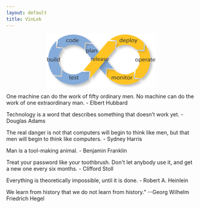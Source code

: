 ```yaml
---
layout: default
title: VinLok
---
```



<div style="width:100%;margin-left:auto;margin-right:auto">
    <img src="images/devops-inf-loop-small.png" style="width=100%;margin-left:auto;margin-right:auto;display: block">
</div>


<p class="mySlides w3-animate-fading blocktext" > One machine can do the work of fifty ordinary men. No machine can do the work of one extraordinary man. - Elbert Hubbard   </p>
<p class="mySlides w3-animate-fading blocktext" > Technology is a word that describes something that doesn’t work yet. - Douglas Adams  </p>
<p class="mySlides w3-animate-fading blocktext" > The real danger is not that computers will begin to think like men, but that men will begin to think like computers. - Sydney Harris  </p>
<p class="mySlides w3-animate-fading blocktext" > Man is a tool-making animal. - Benjamin Franklin </p>
<p class="mySlides w3-animate-fading blocktext" > Treat your password like your toothbrush. Don't let anybody use it, and get a new one every six months. - Clifford Stoll</p>
<p class="mySlides w3-animate-fading blocktext" > Everything is theoretically impossible, until it is done. - Robert A. Heinlein </p>
<p class="mySlides w3-animate-fading blocktext" > We learn from history that we do not learn from history.” --Georg Wilhelm Friedrich Hegel </p>

